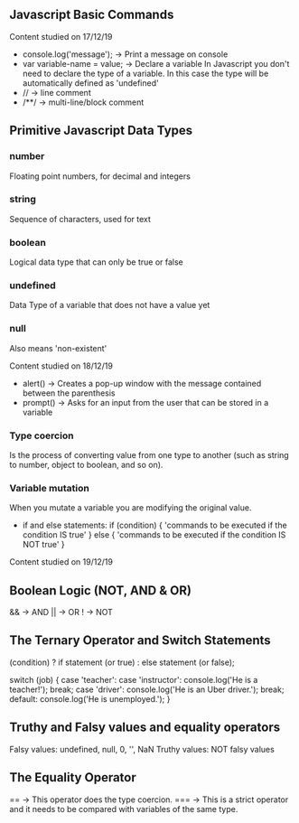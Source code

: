 ## Javascript Basic Commands
Content studied on 17/12/19

* console.log('message'); -> Print a message on console
* var variable-name = value; -> Declare a variable
    In Javascript you don't need to declare the type of a variable. In this case the type will be automatically defined as 'undefined'
* // -> line comment
* /**/ -> multi-line/block comment

## Primitive Javascript Data Types
### number
Floating point numbers, for decimal and integers
### string
Sequence of characters, used for text
### boolean
Logical data type that can only be true or false
### undefined
Data Type of a variable that does not have a value yet
### null
Also means 'non-existent'

Content studied on 18/12/19
* alert() -> Creates a pop-up window with the message contained between the parenthesis
* prompt() -> Asks for an input from the user that can be stored in a variable

### Type coercion
Is the process of converting value from one type to another (such as string to number, object to boolean, and so on).

### Variable mutation
When you mutate a variable you are modifying the original value.

* if and else statements:
    if (condition) {
        'commands to be executed if the condition IS true'
    } else {
        'commands to be executed if the condition IS NOT true'
    }

Content studied on 19/12/19
## Boolean Logic (NOT, AND & OR)

&& -> AND
|| -> OR
!  -> NOT

## The Ternary Operator and Switch Statements
(condition) ? if statement (or true) : else statement (or false);

switch (job) {
    case 'teacher':
    case 'instructor':
        console.log('He is a teacher!');
        break;
    case 'driver':
        console.log('He is an Uber driver.');
        break;
    default:
        console.log('He is unemployed.');
} 

## Truthy and Falsy values and equality operators
Falsy values: undefined, null, 0, '', NaN
Truthy values: NOT falsy values

## The Equality Operator
==   -> This operator does the type coercion.
===  -> This is a strict operator and it needs to be compared with variables of the same type.

